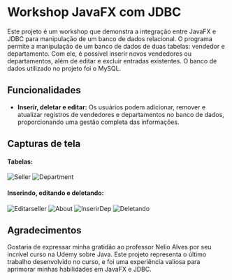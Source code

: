 # Workshop JavaFX com JDBC

Este projeto é um workshop que demonstra a integração entre JavaFX e JDBC para manipulação de um banco de dados relacional.
O programa permite a manipulação de um banco de dados de duas tabelas: vendedor e departamento. Com ele, é possível inserir novos vendedores ou departamentos, além de editar e excluir entradas existentes.
O banco de dados utilizado no projeto foi o MySQL.

## Funcionalidades
* **Inserir, deletar e editar:** Os usuários podem adicionar, remover e atualizar registros de vendedores e departamentos no banco de dados, proporcionando uma gestão completa das informações.

## Capturas de tela

#### Tabelas:
![Seller](https://github.com/rodrigovalim07/workshop-javafx-jdbc/assets/109677118/d4ce6738-7040-42da-b79d-cb90da26be1d)
![Department](https://github.com/rodrigovalim07/workshop-javafx-jdbc/assets/109677118/6636d3c5-43b3-4640-84d8-33c8f603639b)

#### Inserindo, editando e deletando:
![Editarseller](https://github.com/rodrigovalim07/workshop-javafx-jdbc/assets/109677118/9374cd39-fbaf-41c7-b1fa-053dc7237e53)
![About](https://github.com/rodrigovalim07/workshop-javafx-jdbc/assets/109677118/f972ade2-2982-4dee-b666-730821f5bbb5)
![InserirDep](https://github.com/rodrigovalim07/workshop-javafx-jdbc/assets/109677118/fa1f1741-1bd2-4a46-b696-2d7451734ab6)
![Deletando](https://github.com/rodrigovalim07/workshop-javafx-jdbc/assets/109677118/7efc2249-e1bd-4d40-ba76-e0fb1a093a80)

## Agradecimentos
Gostaria de expressar minha gratidão ao professor Nelio Alves por seu incrível curso na Udemy sobre Java. Este projeto representa o último trabalho desenvolvido no curso, e foi uma experiência valiosa para aprimorar minhas habilidades em JavaFX e JDBC.
